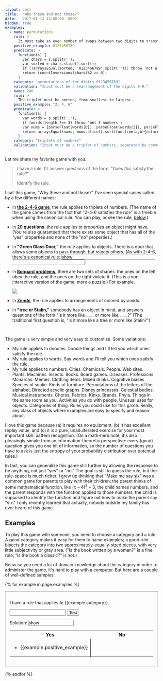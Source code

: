 ```yaml
---
layout: post
title:  "Why these and not those?"
date:   2017-01-13 12:00:00 -0800
hidden: true
examples:
  - name: permutations
    rule: >
      It must take an even number of swaps between two digits to transform the input into 0123456789.
    positive_example: 0123456789
    predicate: >
      function(s) {
        var chars = s.split('');
        var sorted = chars.slice().sort();
        if (!arraysEqual(sorted, '0123456789'.split(''))) throw 'not a permutation';
        return (countInversions(chars)%2 == 0);
      }
    category: "permutations of the digits 0123456789"
    validation: "Input must be a rearrangement of the digits 0-9."
  - name: 246
    rule: >
      The triplet must be sorted, from smallest to largest.
    positive_example: "2, 4, 6"
    predicate: >
      function(s) {
        var words = s.split(',');
        if (words.length !== 3) throw 'not 3 numbers';
        var nums = [parseFloat(words[0]), parseFloat(words[1]), parseFloat(words[2])];
        return arraysEqual(nums, nums.slice().sort(function(a,b){return a - b}));
      }
    category: "triplets of numbers"
    validation: "Input must be a triplet of numbers, separated by commas."
---
```


Let me share my favorite game with you.

> I have a rule. I'll answer questions of the form, "Does _this_ satisfy the rule?"
>
> Identify the rule.

I call this game, "Why these and not those?" I've seen special cases called by a few different names:

* In **[the 2-4-6 game](https://en.wikipedia.org/wiki/Bongard_problem)**, the rule applies to triplets of numbers.
    (The name of the game comes from the fact that "2-4-6 satisfies the rule" is a freebie when using the canonical rule. You can play, or see the rule, [below](#game-246).)

* In **20 questions**, the rule applies to properties an object might have. (You're also guaranteed that there exists some object that has all of the "yes" properties and none of the "no" properties.)

* In **"Green Glass Door,"** the rule applies to objects. There is a door that allows some objects to pass through, but rejects others.
    (As with 2-4-6, there's a canonical rule:
    <span style="border: 1px solid gray">
      <a onclick="
        if (this.innerHTML=='show') {
          this.innerHTML='hide';
          $('#ggd-rule').css('color','rgba(0,0,0,1)')
        } else {
          this.innerHTML='show';
          $('#ggd-rule').css('color','rgba(0,0,0,0)')
        }">show</a>
      <span id="ggd-rule" style="color: rgba(0,0,0,0)">the object must be spelled with a double letter (e.g. "green," "glass," "door")</span>
    </span>)

* In **[Bongard problems](https://en.wikipedia.org/wiki/Bongard_problem)**, there are two sets of shapes: the ones on the left obey the rule, and the ones on the right violate it. (This is a non-interactive version of the game, more a puzzle.) For example,

    <img src="https://upload.wikimedia.org/wikipedia/commons/e/e9/Bongard_problem_convex_polygons.svg" style="max-width:30em" />

* In **[Zendo](https://en.wikipedia.org/wiki/Zendo_(game))**, the rule applies to arrangements of colored pyramids.

* In **"tree or Stalin,"** somebody has an object in mind, and answers questions of the form "Is it more like \_\_\_\_ or more like \_\_\_\_?" (The traditional first question is, "Is it more like a tree or more like Stalin?")

<br/>

The game is very simple and very easy to customize. Some variations:

* My rule applies to doodles. Doodle things and I'll tell you which ones satisfy the rule.
* My rule applies to words. Say words and I'll tell you which ones satisfy the rule.
* My rule applies to numbers. Cities. Chemicals. People. Web sites. Plants. Machines. Insects. Books. Board games. Diseases. Professions. Monarchs. Memes. Clothing items. Mixed drinks. Cognitive biases. Species of snake. Kinds of furniture. Permutations of the letters of the alphabet. Directed acyclic graphs. Disney princesses. Celestial bodies. Musical instruments. Chores. Fabrics. Kinks. Brands. Phyla. Things in the same room as you. Activities you do with people. Unusual uses for objects. Categories of thing. Rules you could use for this game. Really, any class of objects where examples are easy to specify and reason about.


I love this game because (a) it requires no equipment, (b) it has excellent replay value, and (c) it is a pure, unadulterated exercise for your most important skill: pattern recognition. (On a math-nerd note, it's also pleasingly simple from an information-theoretic perspective: every (good) question gives you one bit of information, so the number of questions you have to ask is just the entropy of your probability distribution over potential rules.)

In fact, you can generalize this game still further by allowing the response to be anything, not just "yes" or "no." The goal is still to guess the rule, but the rule-space is much richer. I grew up thinking that "Make me say six" was a common game for parents to play with their children: the parent thinks of some mathematical function, like $(x-4)^2-3$, the child names numbers, and the parent responds with the function applied to those numbers; the child is supposed to identify the function and figure out how to make the parent say "six." I only recently learned that actually, nobody outside my family has ever heard of this game.


Examples
--------

To play this game with someone, you need to choose a category and a rule. A good category makes it easy for them to name examples; a good rule bisects the category into two approximately-equally-sized pieces, with very little subjectivity or gray area. ("Is the book written by a woman?" is a fine rule; "Is the book a classic?" is not.)

Because you need a lot of domain knowledge about the category in order to administer the game, it's hard to play with a computer. But here are a couple of well-defined samples:

<script>
function countInversions(array){
  // Note: this uses a variant of merge sort
  //input handlers
  if (array === undefined) throw new Error("Array must be defined to count inversions");
  if (array.length === 0 || array.length === 1) return 0;
  var tally = 0; // count for inversions
  sort(array); // merge sort the array and increment tally when there are crossovers
  return tally;
  function sort(arr) {
    if (arr.length === 1) return arr;
    var right = arr.splice(Math.floor(arr.length/2), arr.length - 1);
    return merge(sort(arr), sort(right));
  }
  function merge(left, right){
    var merged = [];
    var l = 0, r = 0;
    var multiplier = 0;
    while (l < left.length || r < right.length){
      if (l === left.length){
        merged.push(right[r]);
        r++;
      } else if (r === right.length){
        merged.push(left[l]);
        l++;
        tally += multiplier;
      } else if (left[l] < right[r]) {
        merged.push(left[l]);
        tally += multiplier;
        l++;
      } else {
        merged.push(right[r]);
        r++;
        multiplier++;
      }
    }
    return merged;
  }
}
function arraysEqual(a, b) {
  if (a === b) return true;
  if (a == null || b == null) return false;
  if (a.length != b.length) return false;

  // If you don't care about the order of the elements inside
  // the array, you should sort both arrays here.

  for (var i = 0; i < a.length; ++i) {
    if (a[i] !== b[i]) return false;
  }
  return true;
}
function runGuess($game, test) {
  $game.find('.validation').hide();
  var $input = $game.find('.input');
  var input = $input.val(); $input.val('');
  $input.focus();
  try {
    console.log('hi');
    var $examples = $game.find(test(input) ? '.positive-examples' : '.negative-examples');
    $examples.append($('<li>'+input+'</li>'));
  } catch (e) {
    $game.find('.validation').show();
  }
}
</script>

{% for example in page.examples %}
<div class="game" id="game-{{example.name}}" style="border: 1px solid gray; padding: 1em">
<p>I have a rule that applies to {{example.category}}.</p>

<input class="input" onkeydown="if (event.keyCode==13) { runGuess($('#game-{{example.name}}'), {{example.predicate}});}"/>
<button onclick="runGuess($('#game-{{example.name}}'), {{example.predicate}});">Test</button>
<span class="validation" style="color:red; display:none">{{example.validation}}</span><br/>

Solution: <span style="border: 1px solid gray">
  <a onclick="
    if (this.innerHTML=='show') {
      this.innerHTML='hide';
      $('#{{example.name}}-rule').css('color','rgba(0,0,0,1)')
    } else {
      this.innerHTML='show';
      $('#{{example.name}}-rule').css('color','rgba(0,0,0,0)')
    }">show</a>
  <span id="{{example.name}}-rule" style="color: rgba(0,0,0,0)">{{example.rule}}</span></span>
<table style="width:100%">
  <tr><th>Yes</th><th>No</th></tr>
  <tr>
    <td style="width: 50%; border-right: 1px solid black"><ul class="positive-examples"><li>{{example.positive_example}}</li></ul></td>
    <td style="width: 50%"><ul class="negative-examples"></ul></td>
  </tr>
</table>
</div><br />
{% endfor %}
